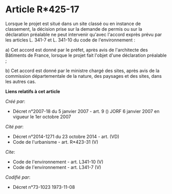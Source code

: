 # Article R*425-17

Lorsque le projet est situé dans un site classé ou en instance de classement, la décision prise sur la demande de permis ou
sur la déclaration préalable ne peut intervenir qu'avec l'accord exprès prévu par les articles L. 341-7 et L. 341-10 du code
de l'environnement :

a) Cet accord est donné par le préfet, après avis de l'architecte des Bâtiments de France, lorsque le projet fait l'objet
d'une déclaration préalable ;

b) Cet accord est donné par le ministre chargé des sites, après avis de la commission départementale de la nature, des
paysages et des sites, dans les autres cas.

**Liens relatifs à cet article**

_Créé par_:

  - Décret n°2007-18 du 5 janvier 2007 - art. 9 () JORF 6 janvier 2007 en vigueur le 1er octobre 2007

_Cité par_:

  - Décret n°2014-1271 du 23 octobre 2014 - art. (VD)
  - Code de l'urbanisme - art. R*423-31 (V)

_Cite_:

  - Code de l'environnement - art. L341-10 (V)
  - Code de l'environnement - art. L341-7 (V)

_Codifié par_:

  - Décret n°73-1023 1973-11-08
